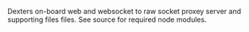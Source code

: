 Dexters on-board web and websocket to raw socket proxey server and supporting files files. See source for required node modules.
